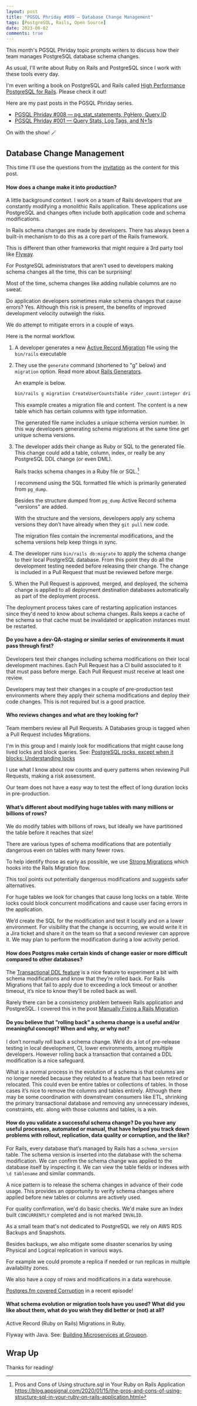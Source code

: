 ```yaml
---
layout: post
title: "PGSQL Phriday #009 — Database Change Management"
tags: [PostgreSQL, Rails, Open Source]
date: 2023-06-02
comments: true
---
```


This month's PGSQL Phriday topic prompts writers to discuss how their team manages PostgreSQL database schema changes.

As usual, I'll write about Ruby on Rails and PostgreSQL since I work with these tools every day.

I'm even writing a book on PostgreSQL and Rails called [High Performance PostgreSQL for Rails](https://pgrailsbook.com). Please check it out!

Here are my past posts in the PGSQL Phriday series.

- [PGSQL Phriday #008 — pg_stat_statements, PgHero, Query ID](/blog/2023/05/17/pgsql-phriday-008)
- [PGSQL Phriday #001 — Query Stats, Log Tags, and N+1s](/blog/2022/10/07/pgsqlphriday-2-truths-lie)

On with the show! 🪄

## Database Change Management

This time I'll use the questions from the [invitation](https://www.pgsqlphriday.com/2023/05/pgsql-phriday-009/) as the content for this post.

#### How does a change make it into production?

A little background context. I work on a team of Rails developers that are constantly modifying a monolithic Rails application. These applications use PostgreSQL and changes often include both application code and schema modifications.

In Rails schema changes are made by developers. There has always been a built-in mechanism to do this as a core part of the Rails framework.

This is different than other frameworks that might require a 3rd party tool like [Flyway](https://flywaydb.org).

For PostgreSQL administrators that aren't used to developers making schema changes all the time, this can be surprising!

Most of the time, schema changes like adding nullable columns are no sweat.

Do application developers sometimes make schema changes that cause errors? Yes. Although this risk is present, the benefits of improved development velocity outweigh the risks.

We do attempt to mitigate errors in a couple of ways.

Here is the normal workflow.

1. A developer generates a new [Active Record Migration](https://guides.rubyonrails.org/active_record_migrations.html) file using the `bin/rails` executable
2. They use the `generate` command (shortened to "g" below) and `migration` option. Read more about [Rails Generators](https://guides.rubyonrails.org/generators.html#generate).

    An example is below.

    ```sh
    bin/rails g migration CreateUserCountsTable rider_count:integer driver_count:integer
    ```

    This example creates a migration file and content. The content is a new table which has certain columns with type information.

    The generated file name includes a unique schema version number.  In this way developers generating schema migrations at the same time get unique schema versions.

3. The developer adds their change as Ruby or SQL to the generated file. This change could add a table, column, index, or really be any PostgreSQL DDL change (or even DML).

    Rails tracks schema changes in a Ruby file or SQL.[^proscons]

    I recommend using the SQL formatted file which is primarily generated from `pg_dump`.

    Besides the structure dumped from `pg_dump` Active Record schema "versions" are added.

    With the structure and the versions, developers apply any schema versions they don’t have already when they `git pull` new code.

    The migration files contain the incremental modifications, and the schema versions help keep things in sync.

4. The developer runs `bin/rails db:migrate` to apply the schema change to their local PostgreSQL database. From this point they do all the development testing needed before releasing their change. The change is included in a Pull Request that must be reviewed before merge.
5. When the Pull Request is approved, merged, and deployed, the schema change is applied to all deployment destination databases automatically as part of the deployment process.

The deployment process takes care of restarting application instances since they'd need to know about schema changes. Rails keeps a cache of the schema so that cache must be invalidated or application instances must be restarted.

#### Do you have a dev-QA-staging or similar series of environments it must pass through first?

Developers test their changes including schema modifications on their local development machines. Each Pull Request has a CI build associated to it that must pass before merge. Each Pull Request must receive at least one review.

Developers may test their changes in a couple of pre-production test environments where they apply their schema modifications and deploy their code changes. This is not required but is a good practice.


#### Who reviews changes and what are they looking for?

Team members review all Pull Requests. A Databases group is tagged when a Pull Request includes Migrations.

I'm in this group and I mainly look for modifications that might cause long lived locks and block queries. See: [PostgreSQL rocks, except when it blocks: Understanding locks](https://www.citusdata.com/blog/2018/02/15/when-postgresql-blocks/)

I use what I know about row counts and query patterns when reviewing Pull Requests, making a risk assessment.

Our team does not have a easy way to test the effect of long duration locks in pre-production.

#### What’s different about modifying huge tables with many millions or billions of rows?

We do modify tables with billions of rows, but ideally we have partitioned the table before it reaches that size!

There are various types of schema modifications that are potentially dangerous even on tables with many fewer rows.

To help identify those as early as possible, we use [Strong Migrations](https://github.com/ankane/strong_migrations) which hooks into the Rails Migration flow.

This tool points out potentially dangerous modifications and suggests safer alternatives.

For huge tables we look for changes that cause long locks on a table. Write locks could block concurrent modifications and cause user facing errors in the application.

We’d create the SQL for the modification  and test it locally and on  a lower environment. For visibility that the change is occurring, we would write it in a Jira ticket and share it on the team so that a second reviewer can approve it. We may plan to perform the modification during a low activity period.

#### How does Postgres make certain kinds of change easier or more difficult compared to other databases?

The [Transactional DDL feature](https://wiki.postgresql.org/wiki/Transactional_DDL_in_PostgreSQL:_A_Competitive_Analysis) is a nice feature to experiment a bit with schema modifications and know that they’re rolled back. For Rails Migrations that fail to apply due to exceeding a lock timeout or another timeout, it’s nice to know they’ll be rolled back as well.

Rarely there can be a consistency problem between Rails application and PostgreSQL. I covered this in the post [Manually Fixing a Rails Migration](/blog/2021/08/30/manual-migration-fix).


#### Do you believe that "rolling back" a schema change is a useful and/or meaningful concept? When and why, or why not?

I don’t normally roll back a schema change. We’d do a lot of pre-release testing in local development, CI, lower environments, among multiple developers. However rolling back a transaction that contained a DDL modification is a nice safeguard.

What is a normal process in the evolution of a schema is that columns are no longer needed because they related to a feature that has been retired or relocated. This could even be entire tables or collections of tables. In those cases it’s nice to remove the columns and tables entirely. Although there may be some coordination with downstream consumers like ETL, shrinking the primary transactional database and removing any unnecessary indexes, constraints, etc. along with those columns and tables, is a win.


#### How do you validate a successful schema change? Do you have any useful processes, automated or manual, that have helped you track down problems with rollout, replication, data quality or corruption, and the like?

For Rails, every database that’s managed by Rails has a `schema_version` table. The schema version is inserted into the database with the schema modification. We can confirm the schema change was applied to the database itself by inspecting it. We can view the table fields or indexes with `\d tablename` and similar commands.

A nice pattern is to release the schema changes in advance of their code usage. This provides an opportunity to verify schema changes where applied before new tables or columns are actively used.

For quality confirmation, we'd do basic checks. We'd make sure an Index built `CONCURRENTLY` completed and is not marked `INVALID`.

As a small team that's not dedicated to PostgreSQL we rely on AWS RDS Backups and Snapshots.

Besides backups, we also mitigate some disaster scenarios by using Physical and Logical replication in various ways.

For example we could promote a replica if needed or run replicas in multiple availability zones.

We also have a copy of rows and modifications in a data warehouse.

[Postgres.fm covered Corruption](https://postgres.fm/episodes/corruption) in a recent episode!

#### What schema evolution or migration tools have you used? What did you like about them, what do you wish they did better or (not) at all?

Active Record (Ruby on Rails) Migrations in Ruby.

Flyway with Java. See: [Building Microservices at Groupon](/blog/2019/11/04/building-java-microservices).


## Wrap Up

Thanks for reading!


[^proscons]: Pros and Cons of Using structure.sql in Your Ruby on Rails Application <https://blog.appsignal.com/2020/01/15/the-pros-and-cons-of-using-structure-sql-in-your-ruby-on-rails-application.html>
